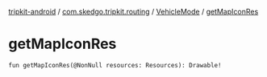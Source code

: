 [tripkit-android](../../index.md) / [com.skedgo.tripkit.routing](../index.md) / [VehicleMode](index.md) / [getMapIconRes](./get-map-icon-res.md)

# getMapIconRes

`fun getMapIconRes(@NonNull resources: Resources): Drawable!`
